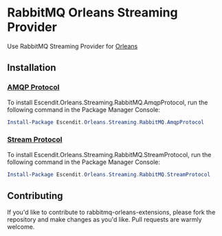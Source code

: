 ﻿# RabbitMQ Orleans Streaming Provider

Use RabbitMQ Streaming Provider for [Orleans](https://github.com/dotnet/orleans)

## Installation

### [AMQP Protocol](../AmqpProtocol)

To install Escendit.Orleans.Streaming.RabbitMQ.AmqpProtocol, run the following command in the Package Manager Console:

```powershell
Install-Package Escendit.Orleans.Streaming.RabbitMQ.AmqpProtocol
```

### [Stream Protocol](../StreamProtocol)

To install Escendit.Orleans.Streaming.RabbitMQ.StreamProtocol, run the following command in the Package Manager Console:

```powershell
Install-Package Escendit.Orleans.Streaming.RabbitMQ.StreamProtocol
```

## Contributing

If you'd like to contribute to rabbitmq-orleans-extensions,
please fork the repository and make changes as you'd like.
Pull requests are warmly welcome.
